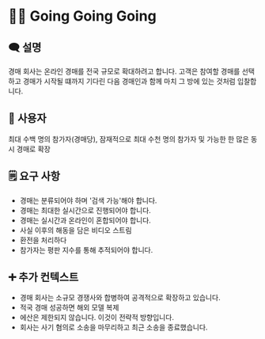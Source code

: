 # 🏃‍♂️ Going Going Going
## 🗨️ 설명
경매 회사는 온라인 경매를 전국 규모로 확대하려고 합니다. 고객은 참여할 경매를 선택하고 경매가 시작될 떄까지 기다린 다음 경매인과 함께 마치 그 방에 있는 것처럼 입찰합니다.
## 👤 사용자
최대 수백 명의 참가자(경매당), 잠재적으로 최대 수천 명의 참가자 및 가능한 한 많은 동시 경매로 확장
## 🗒 요구 사항️
- 경매는 분류되어야 하며 '검색 가능'해야 합니다.
- 경매는 최대한 실시간으로 진행되어야 합니다.
- 경매는 실시간과 온라인이 혼합되어야 합니다.
- 사실 이후의 해동을 담은 비디오 스트림
- 환전을 처리하다
- 참가자는 평판 지수를 통해 추적되어야 합니다.
## ➕ 추가 컨텍스트
- 경매 회사는 소규모 경쟁사와 합병하여 공격적으로 확장하고 있습니다.
- 적국 경매 성공하면 해외 모델 복제
- 에산은 제한되지 않습니다. 이것이 전략적 방향입니다.
- 회사는 사기 혐의로 소송을 마무리하고 최근 소송을 종료했습니다.